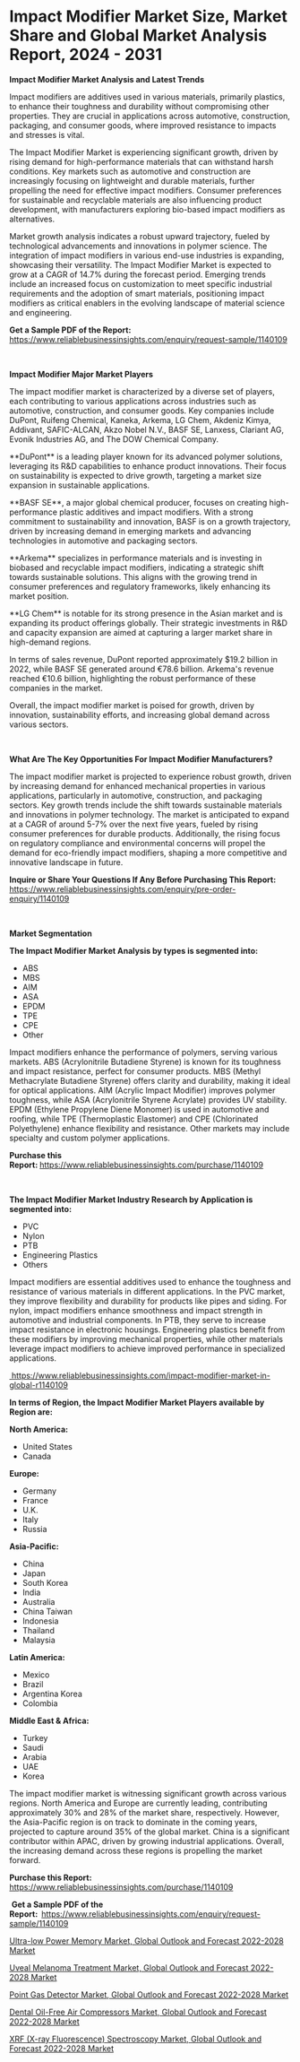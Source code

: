 <p><h1>Impact Modifier Market Size, Market Share and Global Market Analysis Report, 2024 - 2031</h1></p><p><strong>Impact Modifier Market Analysis and Latest Trends</strong></p>
<p><p>Impact modifiers are additives used in various materials, primarily plastics, to enhance their toughness and durability without compromising other properties. They are crucial in applications across automotive, construction, packaging, and consumer goods, where improved resistance to impacts and stresses is vital.</p><p>The Impact Modifier Market is experiencing significant growth, driven by rising demand for high-performance materials that can withstand harsh conditions. Key markets such as automotive and construction are increasingly focusing on lightweight and durable materials, further propelling the need for effective impact modifiers. Consumer preferences for sustainable and recyclable materials are also influencing product development, with manufacturers exploring bio-based impact modifiers as alternatives.</p><p>Market growth analysis indicates a robust upward trajectory, fueled by technological advancements and innovations in polymer science. The integration of impact modifiers in various end-use industries is expanding, showcasing their versatility. The Impact Modifier Market is expected to grow at a CAGR of 14.7% during the forecast period. Emerging trends include an increased focus on customization to meet specific industrial requirements and the adoption of smart materials, positioning impact modifiers as critical enablers in the evolving landscape of material science and engineering.</p></p>
<p><strong>Get a Sample PDF of the Report:&nbsp;</strong> <a href="https://www.reliablebusinessinsights.com/enquiry/request-sample/1140109?utm_campaign=1611&utm_medium=2&utm_source=Github&utm_content=ia&utm_term=14102024&utm_id=impact-modifier">https://www.reliablebusinessinsights.com/enquiry/request-sample/1140109</a></p>
<p>&nbsp;</p>
<p><strong>Impact Modifier Major Market Players</strong></p>
<p><p>The impact modifier market is characterized by a diverse set of players, each contributing to various applications across industries such as automotive, construction, and consumer goods. Key companies include DuPont, Ruifeng Chemical, Kaneka, Arkema, LG Chem, Akdeniz Kimya, Addivant, SAFIC-ALCAN, Akzo Nobel N.V., BASF SE, Lanxess, Clariant AG, Evonik Industries AG, and The DOW Chemical Company.</p><p>**DuPont** is a leading player known for its advanced polymer solutions, leveraging its R&D capabilities to enhance product innovations. Their focus on sustainability is expected to drive growth, targeting a market size expansion in sustainable applications.</p><p>**BASF SE**, a major global chemical producer, focuses on creating high-performance plastic additives and impact modifiers. With a strong commitment to sustainability and innovation, BASF is on a growth trajectory, driven by increasing demand in emerging markets and advancing technologies in automotive and packaging sectors.</p><p>**Arkema** specializes in performance materials and is investing in biobased and recyclable impact modifiers, indicating a strategic shift towards sustainable solutions. This aligns with the growing trend in consumer preferences and regulatory frameworks, likely enhancing its market position.</p><p>**LG Chem** is notable for its strong presence in the Asian market and is expanding its product offerings globally. Their strategic investments in R&D and capacity expansion are aimed at capturing a larger market share in high-demand regions.</p><p>In terms of sales revenue, DuPont reported approximately $19.2 billion in 2022, while BASF SE generated around €78.6 billion. Arkema's revenue reached €10.6 billion, highlighting the robust performance of these companies in the market.</p><p>Overall, the impact modifier market is poised for growth, driven by innovation, sustainability efforts, and increasing global demand across various sectors.</p></p>
<p>&nbsp;</p>
<p><strong>What Are The Key Opportunities For Impact Modifier Manufacturers?</strong></p>
<p><p>The impact modifier market is projected to experience robust growth, driven by increasing demand for enhanced mechanical properties in various applications, particularly in automotive, construction, and packaging sectors. Key growth trends include the shift towards sustainable materials and innovations in polymer technology. The market is anticipated to expand at a CAGR of around 5-7% over the next five years, fueled by rising consumer preferences for durable products. Additionally, the rising focus on regulatory compliance and environmental concerns will propel the demand for eco-friendly impact modifiers, shaping a more competitive and innovative landscape in future.</p></p>
<p><strong>Inquire or Share Your Questions If Any Before Purchasing This Report:</strong> <a href="https://www.reliablebusinessinsights.com/enquiry/pre-order-enquiry/1140109?utm_campaign=1611&utm_medium=2&utm_source=Github&utm_content=ia&utm_term=14102024&utm_id=impact-modifier">https://www.reliablebusinessinsights.com/enquiry/pre-order-enquiry/1140109</a></p>
<p>&nbsp;</p>
<p><strong>Market Segmentation</strong></p>
<p><strong>The Impact Modifier Market Analysis by types is segmented into:</strong></p>
<p><ul><li>ABS</li><li>MBS</li><li>AIM</li><li>ASA</li><li>EPDM</li><li>TPE</li><li>CPE</li><li>Other</li></ul></p>
<p><p>Impact modifiers enhance the performance of polymers, serving various markets. ABS (Acrylonitrile Butadiene Styrene) is known for its toughness and impact resistance, perfect for consumer products. MBS (Methyl Methacrylate Butadiene Styrene) offers clarity and durability, making it ideal for optical applications. AIM (Acrylic Impact Modifier) improves polymer toughness, while ASA (Acrylonitrile Styrene Acrylate) provides UV stability. EPDM (Ethylene Propylene Diene Monomer) is used in automotive and roofing, while TPE (Thermoplastic Elastomer) and CPE (Chlorinated Polyethylene) enhance flexibility and resistance. Other markets may include specialty and custom polymer applications.</p></p>
<p><strong>Purchase this Report:&nbsp;</strong><a href="https://www.reliablebusinessinsights.com/purchase/1140109?utm_campaign=1611&utm_medium=2&utm_source=Github&utm_content=ia&utm_term=14102024&utm_id=impact-modifier">https://www.reliablebusinessinsights.com/purchase/1140109</a></p>
<p>&nbsp;</p>
<p><strong>The Impact Modifier Market Industry Research by Application is segmented into:</strong></p>
<p><ul><li>PVC</li><li>Nylon</li><li>PTB</li><li>Engineering Plastics</li><li>Others</li></ul></p>
<p><p>Impact modifiers are essential additives used to enhance the toughness and resistance of various materials in different applications. In the PVC market, they improve flexibility and durability for products like pipes and siding. For nylon, impact modifiers enhance smoothness and impact strength in automotive and industrial components. In PTB, they serve to increase impact resistance in electronic housings. Engineering plastics benefit from these modifiers by improving mechanical properties, while other materials leverage impact modifiers to achieve improved performance in specialized applications.</p></p>
<p><a href="https://www.reliablebusinessinsights.com/impact-modifier-market-in-global-r1140109?utm_campaign=1611&utm_medium=2&utm_source=Github&utm_content=ia&utm_term=14102024&utm_id=impact-modifier">&nbsp;https://www.reliablebusinessinsights.com/impact-modifier-market-in-global-r1140109</a></p>
<p><strong>In terms of Region, the Impact Modifier Market Players available by Region are:</strong></p>
<p>
    <p> <strong> North America: </strong>
        <ul>
            <li>United States</li>
            <li>Canada</li>
        </ul>
        </p> 
    <p> <strong> Europe: </strong>
        <ul>
            <li>Germany</li>
            <li>France</li>
            <li>U.K.</li>
            <li>Italy</li>
            <li>Russia</li>
        </ul>
        </p> 
    <p> <strong> Asia-Pacific: </strong>
        <ul>
            <li>China</li>
            <li>Japan</li>
            <li>South Korea</li>
            <li>India</li>
            <li>Australia</li>
            <li>China Taiwan</li>
            <li>Indonesia</li>
            <li>Thailand</li>
            <li>Malaysia</li>
        </ul>
        </p> 
    <p> <strong> Latin America: </strong>
        <ul>
            <li>Mexico</li>
            <li>Brazil</li>
            <li>Argentina Korea</li>
            <li>Colombia</li>
        </ul>
        </p> 
    <p> <strong> Middle East & Africa: </strong>
        <ul>
            <li>Turkey</li>
            <li>Saudi</li>
            <li>Arabia</li>
            <li>UAE</li>
            <li>Korea</li>
        </ul>
    </p>
    </p>
<p><p>The impact modifier market is witnessing significant growth across various regions. North America and Europe are currently leading, contributing approximately 30% and 28% of the market share, respectively. However, the Asia-Pacific region is on track to dominate in the coming years, projected to capture around 35% of the global market. China is a significant contributor within APAC, driven by growing industrial applications. Overall, the increasing demand across these regions is propelling the market forward.</p></p>
<p><strong>Purchase this Report: </strong><a href="https://www.reliablebusinessinsights.com/purchase/1140109?utm_campaign=1611&utm_medium=2&utm_source=Github&utm_content=ia&utm_term=14102024&utm_id=impact-modifier">https://www.reliablebusinessinsights.com/purchase/1140109</a></p>
<p>&nbsp;<strong>Get a Sample PDF of the Report:&nbsp;&nbsp;</strong><a href="https://www.reliablebusinessinsights.com/enquiry/request-sample/1140109?utm_campaign=1611&utm_medium=2&utm_source=Github&utm_content=ia&utm_term=14102024&utm_id=impact-modifier">https://www.reliablebusinessinsights.com/enquiry/request-sample/1140109</a></p>
<p><strong></strong></p>
<p><p><a href="https://www.linkedin.com/pulse/ultra-low-power-memory-market-global-outlook-forecast-2022-2028-0kshf?utm_campaign=1611&utm_medium=2&utm_source=Github&utm_content=ia&utm_term=14102024&utm_id=impact-modifier">Ultra-low Power Memory Market, Global Outlook and Forecast 2022-2028 Market</a></p><p><a href="https://www.linkedin.com/pulse/uveal-melanoma-treatment-market-global-outlook-forecast-2022-2028-parxf?utm_campaign=1611&utm_medium=2&utm_source=Github&utm_content=ia&utm_term=14102024&utm_id=impact-modifier">Uveal Melanoma Treatment Market, Global Outlook and Forecast 2022-2028 Market</a></p><p><a href="https://www.linkedin.com/pulse/global-point-gas-detector-market-outlook-forecast-2022-2028-brynf?utm_campaign=1611&utm_medium=2&utm_source=Github&utm_content=ia&utm_term=14102024&utm_id=impact-modifier">Point Gas Detector Market, Global Outlook and Forecast 2022-2028 Market</a></p><p><a href="https://www.linkedin.com/pulse/dental-oil-free-air-compressors-market-global-outlook-forecast-fzylf?utm_campaign=1611&utm_medium=2&utm_source=Github&utm_content=ia&utm_term=14102024&utm_id=impact-modifier">Dental Oil-Free Air Compressors Market, Global Outlook and Forecast 2022-2028 Market</a></p><p><a href="https://www.linkedin.com/pulse/xrf-x-ray-fluorescence-spectroscopy-market-global-outlook-9ipvf?utm_campaign=1611&utm_medium=2&utm_source=Github&utm_content=ia&utm_term=14102024&utm_id=impact-modifier">XRF (X-ray Fluorescence) Spectroscopy Market, Global Outlook and Forecast 2022-2028 Market</a></p></p>